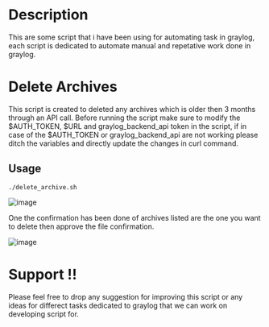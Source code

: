 # Description

This are some script that i have been using for automating task in graylog, each script is dedicated to automate manual and repetative work done in graylog.

# Delete Archives

This script is created to deleted any archives which is older then 3 months through an API call.
Before running the script make sure to modify the $AUTH_TOKEN, $URL and graylog_backend_api token in the script, if in case of the $AUTH_TOKEN or graylog_backend_api are not working please ditch the variables and directly update the changes in curl command.

## Usage 
```
./delete_archive.sh
```
![image](https://user-images.githubusercontent.com/91337497/152809592-ae553f19-cd28-4785-a706-6f0e0ec51f6a.png)

One the confirmation has been done of archives listed are the one you want to delete then approve the file confirmation.

![image](https://user-images.githubusercontent.com/91337497/152809707-c7366031-2ad1-4d58-a183-5a478d5c7e31.png)



# Support !! 

Please feel free to drop any suggestion for improving this script or any ideas for differect tasks dedicated to graylog that we can work on developing script for.